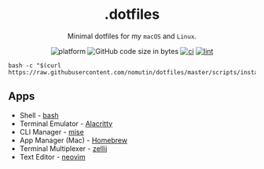 <div align="center">

# .dotfiles

Minimal dotfiles for my `macOS` and `Linux`.

![platform](https://img.shields.io/badge/platform-macOS%20|%20Linux-blue)
![GitHub code size in bytes](https://img.shields.io/github/languages/code-size/nomutin/dotfiles)
[![ci](https://github.com/nomutin/dotfiles/actions/workflows/ci.yaml/badge.svg)](https://github.com/nomutin/dotfiles/actions/workflows/ci.yaml)
[![lint](https://github.com/nomutin/dotfiles/actions/workflows/lint.yaml/badge.svg)](https://github.com/nomutin/dotfiles/actions/workflows/lint.yaml)

</div>

```shell
bash -c "$(curl https://raw.githubusercontent.com/nomutin/dotfiles/master/scripts/install.sh)"
```

## Apps

- Shell - [bash](https://www.gnu.org/software/bash/)
- Terminal Emulator - [Alacritty](https://alacritty.org/)
- CLI Manager - [mise](https://mise.jdx.dev/)
- App Manager (Mac) - [Homebrew](https://brew.sh)
- Terminal Multiplexer - [zellij](https://zellij.dev)
- Text Editor - [neovim](https://neovim.io)
